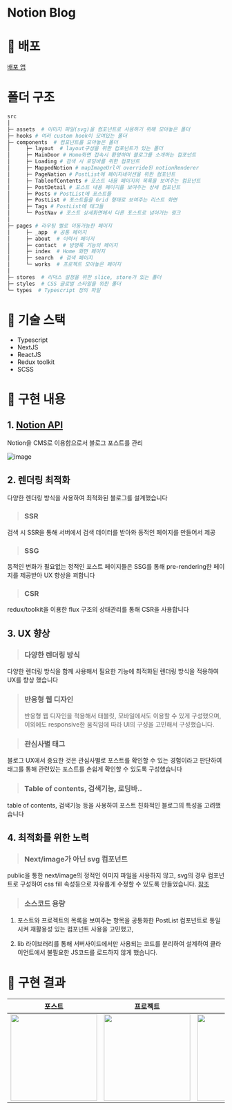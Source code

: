# Notion Blog

# 🚀 배포

[배포 앱](https://notion-blog-shongs27.vercel.app/)

# 폴더 구조

```sh
src
│
├─ assets  # 이미지 파일(svg)을 컴포넌트로 사용하기 위해 모아놓은 폴더
├─ hooks # 여러 custom hook이 모여있는 폴더
├─ components  # 컴포넌트를 모아놓은 폴더
│     ├─ layout  # layout구성을 위한 컴포넌트가 있는 폴더
│     ├─ MainDoor # Home화면 접속시 환영하며 블로그를 소개하는 컴포넌트
│     ├─ Loading # 검색 시 로딩바를 위한 컴포넌트
│     ├─ MappedNotion # mapImageUrl이 override된 notionRenderer
│     ├─ PageNation # PostList에 페이지네이션을 위한 컴포넌트
│     ├─ TableofContents # 포스트 내용 페이지의 목록을 보여주는 컴포넌트
│     ├─ PostDetail # 포스트 내용 페이지를 보여주는 상세 컴포넌트
│     ├─ Posts # PostList에 포스트들
│     ├─ PostList # 포스트들을 Grid 형태로 보여주는 리스트 화면
│     ├─ Tags # PostList에 태그들
│     └─ PostNav # 포스트 상세화면에서 다른 포스트로 넘어가는 링크
│
├─ pages # 라우팅 별로 이동가능한 페이지
│     ├─ _app  # 공통 페이지
│     ├─ about  # 이력서 페이지
│     ├─ contact  # 방명록 기능의 페이지
│     ├─ index  # Home 화면 페이지
│     ├─ search  # 검색 페이지
│     └─ works  # 프로젝트 모아놓은 페이지
│
├─ stores  # 리덕스 설정을 위한 slice, store가 있는 폴더
├─ styles  # CSS 글로벌 스타일을 위한 폴더
└─ types  # Typescript 정의 파일

```

# 📝 기술 스택

- Typescript
- NextJS
- ReactJS
- Redux toolkit
- SCSS

# 📌 구현 내용

## 1. [Notion API](https://developers.notion.com/reference/intro)

Notion을 CMS로 이용함으로서 블로그 포스트를 관리

![image](https://user-images.githubusercontent.com/55541745/185651801-c957c76c-9ddb-46bf-a09b-7b1e7fd23355.png)

## 2. 렌더링 최적화

다양한 렌더링 방식을 사용하여 최적화된 블로그를 설계했습니다

> ### SSR

검색 시 SSR을 통해 서버에서 검색 데이터를 받아와 동적인 페이지를 만들어서 제공

> ### SSG

동적인 변화가 필요없는 정적인 포스트 페이지들은 SSG를 통해 pre-rendering한 페이지를 제공받아 UX 향상을 꾀합니다

> ### CSR

redux/toolkit을 이용한 flux 구조의 상태관리를 통해 CSR을 사용합니다

## 3. UX 향상

> ### 다양한 렌더링 방식

다양한 렌더링 방식을 함께 사용해서 필요한 기능에 최적화된 렌더링 방식을 적용하여 UX를 향상 했습니다

> ### 반응형 웹 디자인
>
> 반응형 웹 디자인을 적용해서 태블릿, 모바일에서도 이용할 수 있게 구성했으며, 이외에도 responsive한 움직임에 따라 UI의 구성을 고민해서 구성했습니다.

> ### 관심사별 태그

블로그 UX에서 중요한 것은 관심사별로 포스트를 확인할 수 있는 경험이라고 판단하여 태그를 통해 관련있는 포스트를 손쉽게 확인할 수 있도록 구성했습니다

> ### Table of contents, 검색기능, 로딩바..

table of contents, 검색기능 등을 사용하여 포스트 친화적인 블로그의 특성을 고려했습니다

## 4. 최적화를 위한 노력

> ### Next/image가 아닌 svg 컴포넌트

public을 통한 next/image의 정적인 이미지 파일을 사용하지 않고, svg의 경우 컴포넌트로 구성하여 css fill 속성등으로 자유롭게 수정할 수 있도록 만들었습니다.
[참조](https://github.com/shongs27/notion-blog/tree/main/src/assets)

> ### 소스코드 용량

1. 포스트와 프로젝트의 목록을 보여주는 항목을 공통화한 PostList 컴포넌트로 통일 시켜 재활용성 있는 컴포넌트 사용을 고민했고,

2. lib 라이브러리를 통해 서버사이드에서만 사용되는 코드를 분리하여 설계하여 클라이언트에서 불필요한 JS코드를 로드하지 않게 했습니다.

# 📸 구현 결과

|                                                             포스트                                                             |                                                            프로젝트                                                            |                                                           검색 기능                                                            |
| :----------------------------------------------------------------------------------------------------------------------------: | :----------------------------------------------------------------------------------------------------------------------------: | :----------------------------------------------------------------------------------------------------------------------------: |
| <img src="https://user-images.githubusercontent.com/55541745/185759747-8d2f38e3-7e1f-4ee6-96bd-b9e12d1249a5.gif" width="200"/> | <img src="https://user-images.githubusercontent.com/55541745/185759762-082f6ced-ac31-44f2-83d1-76228bc000b3.gif" width="200"/> | <img src="https://user-images.githubusercontent.com/55541745/185759767-176466f9-6067-42ef-a5c7-ba6aece824e8.gif" width="200"/> |

<!-- ## 추가 할 것

- share안눌러도 react-notion-x가 렌더링 할 수 있게? (브라우저에서 access user, token2)
- 각 태그 숫자 구하는 API
- seo
- 로딩화면 로딩 첫번째부터도
- eslint, type 정리
- 테스트 코드 -->
